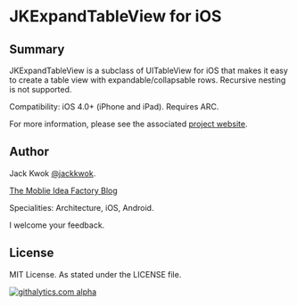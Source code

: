 JKExpandTableView for iOS
===============================================================


## Summary

JKExpandTableView is a subclass of UITableView for iOS that makes it easy to create a table view with expandable/collapsable rows.  Recursive nesting is not supported.

Compatibility: iOS 4.0+ (iPhone and iPad).  Requires ARC.

For more information, please see the associated [project website](http://jackkwok.github.io/JKExpandTableView).


## Author
Jack Kwok [@jackkwok](http://twitter.com/jackkwok).

[The Moblie Idea Factory Blog](http://www.mobileideafactory.com)

Specialities: Architecture, iOS, Android.

I welcome your feedback.

## License
MIT License.  As stated under the LICENSE file.

[![githalytics.com alpha](https://cruel-carlota.pagodabox.com/583de44d5903e99a84cbefc79def9871 "githalytics.com")](http://githalytics.com/jackkwok/JKExpandTableView)